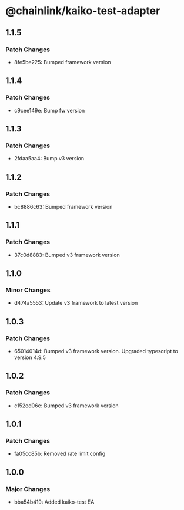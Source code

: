 # @chainlink/kaiko-test-adapter

## 1.1.5

### Patch Changes

- 8fe5be225: Bumped framework version

## 1.1.4

### Patch Changes

- c9cee149e: Bump fw version

## 1.1.3

### Patch Changes

- 2fdaa5aa4: Bump v3 version

## 1.1.2

### Patch Changes

- bc8886c63: Bumped framework version

## 1.1.1

### Patch Changes

- 37c0d8883: Bumped v3 framework version

## 1.1.0

### Minor Changes

- d474a5553: Update v3 framework to latest version

## 1.0.3

### Patch Changes

- 65014014d: Bumped v3 framework version. Upgraded typescript to version 4.9.5

## 1.0.2

### Patch Changes

- c152ed06e: Bumped v3 framework version

## 1.0.1

### Patch Changes

- fa05cc85b: Removed rate limit config

## 1.0.0

### Major Changes

- bba54b419: Added kaiko-test EA
